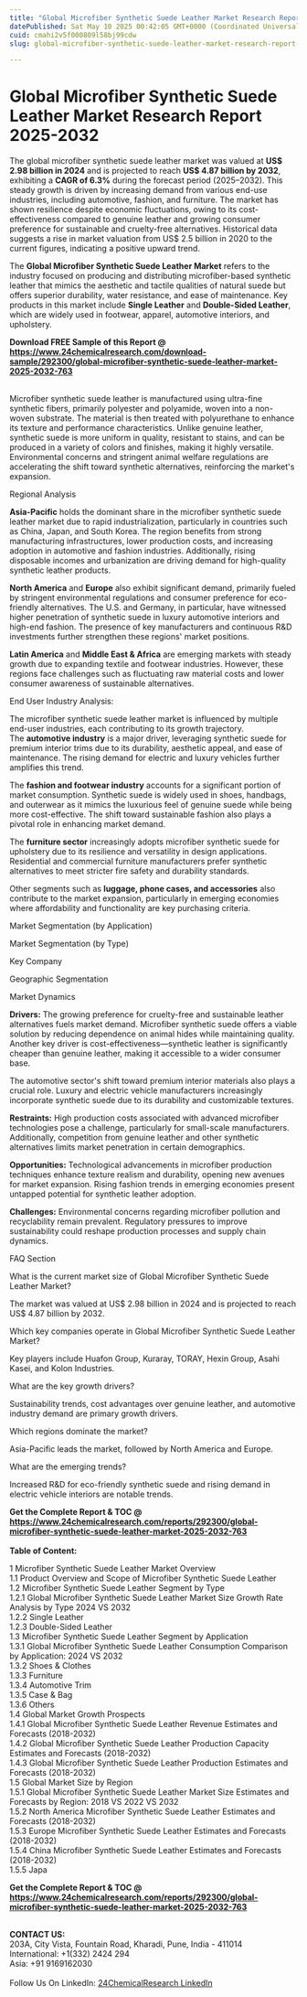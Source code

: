 ```yaml
---
title: "Global Microfiber Synthetic Suede Leather Market Research Report 2025-2032"
datePublished: Sat May 10 2025 00:42:05 GMT+0000 (Coordinated Universal Time)
cuid: cmahi2v5f000809l58bj99cdw
slug: global-microfiber-synthetic-suede-leather-market-research-report-2025-2032

---
```


# Global Microfiber Synthetic Suede Leather Market Research Report 2025-2032

<p>The global microfiber synthetic suede leather market was valued at <strong>US$ 2.98 billion in 2024</strong> and is projected to reach <strong>US$ 4.87 billion by 2032</strong>, exhibiting a <strong>CAGR of 6.3%</strong> during the forecast period (2025–2032). This steady growth is driven by increasing demand from various end-use industries, including automotive, fashion, and furniture. The market has shown resilience despite economic fluctuations, owing to its cost-effectiveness compared to genuine leather and growing consumer preference for sustainable and cruelty-free alternatives. Historical data suggests a rise in market valuation from US$ 2.5 billion in 2020 to the current figures, indicating a positive upward trend.</p><p>
</p><p>The <strong>Global Microfiber Synthetic Suede Leather Market</strong> refers to the industry focused on producing and distributing microfiber-based synthetic leather that mimics the aesthetic and tactile qualities of natural suede but offers superior durability, water resistance, and ease of maintenance. Key products in this market include <strong>Single Leather</strong> and <strong>Double-Sided Leather</strong>, which are widely used in footwear, apparel, automotive interiors, and upholstery.</p><div><b>Download FREE Sample of this Report @ 
            <a href="https://www.24chemicalresearch.com/download-sample/292300/global-microfiber-synthetic-suede-leather-market-2025-2032-763">
            https://www.24chemicalresearch.com/download-sample/292300/global-microfiber-synthetic-suede-leather-market-2025-2032-763</a></b></div><br><p>
</p><p>Microfiber synthetic suede leather is manufactured using ultra-fine synthetic fibers, primarily polyester and polyamide, woven into a non-woven substrate. The material is then treated with polyurethane to enhance its texture and performance characteristics. Unlike genuine leather, synthetic suede is more uniform in quality, resistant to stains, and can be produced in a variety of colors and finishes, making it highly versatile. Environmental concerns and stringent animal welfare regulations are accelerating the shift toward synthetic alternatives, reinforcing the market's expansion.</p><p>
Regional Analysis</p><p>
</p><p><strong>Asia-Pacific</strong> holds the dominant share in the microfiber synthetic suede leather market due to rapid industrialization, particularly in countries such as China, Japan, and South Korea. The region benefits from strong manufacturing infrastructures, lower production costs, and increasing adoption in automotive and fashion industries. Additionally, rising disposable incomes and urbanization are driving demand for high-quality synthetic leather products.</p><p>
</p><p><strong>North America</strong> and <strong>Europe</strong> also exhibit significant demand, primarily fueled by stringent environmental regulations and consumer preference for eco-friendly alternatives. The U.S. and Germany, in particular, have witnessed higher penetration of synthetic suede in luxury automotive interiors and high-end fashion. The presence of key manufacturers and continuous R&amp;D investments further strengthen these regions' market positions.</p><p>
</p><p></p><p>
</p><p><strong>Latin America</strong> and <strong>Middle East &amp; Africa</strong> are emerging markets with steady growth due to expanding textile and footwear industries. However, these regions face challenges such as fluctuating raw material costs and lower consumer awareness of sustainable alternatives.</p><p>
End User Industry Analysis:</p><p>
</p><p>The microfiber synthetic suede leather market is influenced by multiple end-user industries, each contributing to its growth trajectory. The <strong>automotive industry</strong> is a major driver, leveraging synthetic suede for premium interior trims due to its durability, aesthetic appeal, and ease of maintenance. The rising demand for electric and luxury vehicles further amplifies this trend.</p><p>
</p><p>The <strong>fashion and footwear industry</strong> accounts for a significant portion of market consumption. Synthetic suede is widely used in shoes, handbags, and outerwear as it mimics the luxurious feel of genuine suede while being more cost-effective. The shift toward sustainable fashion also plays a pivotal role in enhancing market demand.</p><p>
</p><p>The <strong>furniture sector</strong> increasingly adopts microfiber synthetic suede for upholstery due to its resilience and versatility in design applications. Residential and commercial furniture manufacturers prefer synthetic alternatives to meet stricter fire safety and durability standards.</p><p>
</p><p>Other segments such as <strong>luggage, phone cases, and accessories</strong> also contribute to the market expansion, particularly in emerging economies where affordability and functionality are key purchasing criteria.</p><p>
Market Segmentation (by Application)</p><p>
</p><p>
Market Segmentation (by Type)</p><p>
</p><p>
Key Company</p><p>
</p><p>
Geographic Segmentation</p><p>
</p><p>
Market Dynamics</p><p>
</p><p><strong>Drivers:</strong> The growing preference for cruelty-free and sustainable leather alternatives fuels market demand. Microfiber synthetic suede offers a viable solution by reducing dependence on animal hides while maintaining quality. Another key driver is cost-effectiveness—synthetic leather is significantly cheaper than genuine leather, making it accessible to a wider consumer base.</p><p>
</p><p>The automotive sector's shift toward premium interior materials also plays a crucial role. Luxury and electric vehicle manufacturers increasingly incorporate synthetic suede due to its durability and customizable textures.</p><p>
</p><p><strong>Restraints:</strong> High production costs associated with advanced microfiber technologies pose a challenge, particularly for small-scale manufacturers. Additionally, competition from genuine leather and other synthetic alternatives limits market penetration in certain demographics.</p><p>
</p><p><strong>Opportunities:</strong> Technological advancements in microfiber production techniques enhance texture realism and durability, opening new avenues for market expansion. Rising fashion trends in emerging economies present untapped potential for synthetic leather adoption.</p><p>
</p><p><strong>Challenges:</strong> Environmental concerns regarding microfiber pollution and recyclability remain prevalent. Regulatory pressures to improve sustainability could reshape production processes and supply chain dynamics.</p><p>
FAQ Section</p><p>
What is the current market size of Global Microfiber Synthetic Suede Leather Market?</p><p>
</p><p>The market was valued at US$ 2.98 billion in 2024 and is projected to reach US$ 4.87 billion by 2032.</p><p>
Which key companies operate in Global Microfiber Synthetic Suede Leather Market?</p><p>
</p><p>Key players include Huafon Group, Kuraray, TORAY, Hexin Group, Asahi Kasei, and Kolon Industries.</p><p>
What are the key growth drivers?</p><p>
</p><p>Sustainability trends, cost advantages over genuine leather, and automotive industry demand are primary growth drivers.</p><p>
Which regions dominate the market?</p><p>
</p><p>Asia-Pacific leads the market, followed by North America and Europe.</p><p>
What are the emerging trends?</p><p>
</p><p>Increased R&amp;D for eco-friendly synthetic suede and rising demand in electric vehicle interiors are notable trends.</p>

<div><b>Get the Complete Report & TOC @ 
            <a href="https://www.24chemicalresearch.com/reports/292300/global-microfiber-synthetic-suede-leather-market-2025-2032-763">
            https://www.24chemicalresearch.com/reports/292300/global-microfiber-synthetic-suede-leather-market-2025-2032-763</a></b></div><br>
            <b>Table of Content:</b><p>1 Microfiber Synthetic Suede Leather Market Overview<br />
    1.1 Product Overview and Scope of Microfiber Synthetic Suede Leather<br />
    1.2 Microfiber Synthetic Suede Leather Segment by Type<br />
        1.2.1 Global Microfiber Synthetic Suede Leather Market Size Growth Rate Analysis by Type 2024 VS 2032<br />
        1.2.2 Single Leather<br />
        1.2.3 Double-Sided Leather<br />
    1.3 Microfiber Synthetic Suede Leather Segment by Application<br />
        1.3.1 Global Microfiber Synthetic Suede Leather Consumption Comparison by Application: 2024 VS 2032<br />
        1.3.2 Shoes & Clothes<br />
        1.3.3 Furniture<br />
        1.3.4 Automotive Trim<br />
        1.3.5 Case & Bag<br />
        1.3.6 Others<br />
    1.4 Global Market Growth Prospects<br />
        1.4.1 Global Microfiber Synthetic Suede Leather Revenue Estimates and Forecasts (2018-2032)<br />
        1.4.2 Global Microfiber Synthetic Suede Leather Production Capacity Estimates and Forecasts (2018-2032)<br />
        1.4.3 Global Microfiber Synthetic Suede Leather Production Estimates and Forecasts (2018-2032)<br />
    1.5 Global Market Size by Region<br />
        1.5.1 Global Microfiber Synthetic Suede Leather Market Size Estimates and Forecasts by Region: 2018 VS 2022 VS 2032<br />
        1.5.2 North America Microfiber Synthetic Suede Leather Estimates and Forecasts (2018-2032)<br />
        1.5.3 Europe Microfiber Synthetic Suede Leather Estimates and Forecasts (2018-2032)<br />
        1.5.4 China Microfiber Synthetic Suede Leather Estimates and Forecasts (2018-2032)<br />
        1.5.5 Japa</p>

<div><b>Get the Complete Report & TOC @ 
            <a href="https://www.24chemicalresearch.com/reports/292300/global-microfiber-synthetic-suede-leather-market-2025-2032-763">
            https://www.24chemicalresearch.com/reports/292300/global-microfiber-synthetic-suede-leather-market-2025-2032-763</a></b></div><br>

<b>CONTACT US:</b><br>
            203A, City Vista, Fountain Road, Kharadi, Pune, India - 411014<br>
            International: +1(332) 2424 294<br>
            Asia: +91 9169162030 <br><br>
            Follow Us On LinkedIn: <a href="https://www.linkedin.com/company/24chemicalresearch/">24ChemicalResearch LinkedIn</a>